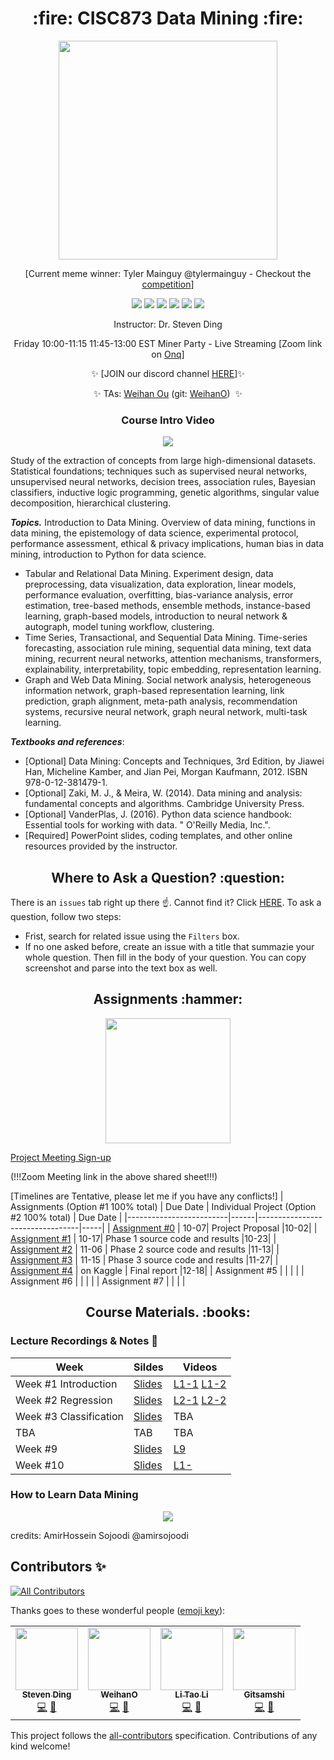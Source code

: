 <h1 align="center"> :fire: CISC873 Data Mining :fire: </h1>
<p align="center">
  <img src="https://user-images.githubusercontent.com/29045168/92747167-ef3eeb00-f351-11ea-9105-3122d15c48e7.png" height="350px" alt="" />
</p>
<p align="center">[Current meme winner: Tyler Mainguy @tylermainguy - Checkout the <a href="https://github.com/CISC-873/Information/issues/2">competition</a>]</p>

<p align="center">
<img src="https://img.shields.io/badge/CISC.873-awesome-brightgreen.svg?style=flat-square">
<img src="https://views.whatilearened.today/views/github/cisc-873/information.svg">
<img src="https://img.shields.io/github/issues/CISC-873/Information.svg?style=flat-square">
<img src="https://img.shields.io/badge/PRs-welcome-brightgreen.svg?style=flat-square">
<img src="https://img.shields.io/badge/badges-awesome-green.svg?style=flat-square&color=brightgreen">
<img src="https://img.shields.io/github/license/Naereen/StrapDown.js.svg?style=flat-square&color=brightgreen">
</p>

<p align="center">Instructor: Dr. Steven Ding</p>
<p align="center">Friday 10:00-11:15 11:45-13:00 EST Miner Party - Live Streaming [Zoom link on  <a href="https://onq.queensu.ca/">Onq</a>]</p>
<p align="center">✨ [JOIN our discord channel <a href="https://discord.gg/8dTmW8H">HERE</a>]✨ </p>
<p align="center">
  ✨ TAs:  
  <a href="mailto:weihan.ou@queensu.ca ">Weihan Ou</a> (git: <a href="https://github.com/WeihanO">WeihanO</a>)&nbsp;
  ✨ 
</p>

<h3 align="center"> Course Intro Video </h3>
<p align="center">
  <a href="https://www.youtube.com/watch?v=3Mec2d25cPs"><img src="https://img.youtube.com/vi/3Mec2d25cPs/hqdefault.jpg"/></a>
</p>


Study of the extraction of concepts from large high-dimensional datasets. Statistical foundations; techniques such as supervised neural networks, unsupervised neural networks, decision trees, association rules, Bayesian classifiers, inductive logic programming, genetic algorithms, singular value decomposition, hierarchical clustering.

***Topics.*** Introduction to Data Mining. Overview of data mining, functions in data mining, the epistemology of data science, experimental protocol, performance assessment, ethical & privacy implications, human bias in data mining, introduction to Python for data science. 

- Tabular and Relational Data Mining. Experiment design, data preprocessing, data visualization, data exploration, linear models, performance evaluation, overfitting, bias-variance analysis, error estimation, tree-based methods, ensemble methods, instance-based learning, graph-based models, introduction to neural network & autograph, model tuning workflow, clustering.
- Time Series, Transactional, and Sequential Data Mining. Time-series forecasting, association rule mining, sequential data mining, text data mining, recurrent neural networks, attention mechanisms, transformers, explainability, interpretability, topic embedding, representation learning.
- Graph and Web Data Mining. Social network analysis, heterogeneous information network, graph-based representation learning, link prediction, graph alignment, meta-path analysis, recommendation systems, recursive neural network, graph neural network, multi-task learning.


***Textbooks and references***: 
- [Optional] Data Mining: Concepts and Techniques, 3rd Edition, by Jiawei Han, Micheline Kamber, and Jian Pei, Morgan Kaufmann, 2012. ISBN 978-0-12-381479-1. 
- [Optional] Zaki, M. J., & Meira, W. (2014). Data mining and analysis: fundamental concepts and algorithms. Cambridge University Press.
- [Optional] VanderPlas, J. (2016). Python data science handbook: Essential tools for working with data. " O'Reilly Media, Inc.".
- [Required] PowerPoint slides, coding templates, and other online resources provided by the instructor.


<h2 align="center"> Where to Ask a Question? :question: </h2> 
  
There is an `issues` tab right up there :point_up:. Cannot find it? Click <a href='https://github.com/CISC-873/Information/issues'>HERE</a>. To ask a question, follow two steps:
- Frist, search for related issue using the `Filters` box. 
- If no one asked before, create an issue with a title that summazie your whole question. Then fill in the body of your question. You can copy screenshot and parse into the text box as well. 


<h2 align="center"> Assignments :hammer: </h2> 

<p align="center">
  <img src="https://github.com/CISC-CMPE-327/Information/raw/master/images/dino.gif" height="200px" alt="" />
</p>

[Project Meeting Sign-up](https://docs.google.com/spreadsheets/d/1lUlYqg23vrBO4edU0woH6-BWh6j-WAtHPUL_1efMWzQ/edit?usp=sharing)

(!!!Zoom Meeting link in the above shared sheet!!!)

[Timelines are Tentative, please let me if you have any conflicts!]
| Assignments (Option #1 100% total) | Due Date | Individual Project (Option #2 100% total)  | Due Date |
|-------------------------|------|---------------------------------|-----|
| [Assignment #0](https://www.kaggle.com/t/30be82c6b5a54b7383f27394947445f6)           | 10-07| Project Proposal                |10-02|
| [Assignment #1](https://www.kaggle.com/t/4dcf0f26ef4f4076a528fd8a2412856b)           | 10-17| Phase 1 source code and results |10-23|
| [Assignment #2](https://www.kaggle.com/t/7c1bf60bb0934914a8beb982ddfdb06a)           | 11-06 | Phase 2 source code and results |11-13|
| [Assignment #3](https://www.kaggle.com/t/657c1d4a8ad74540b7f316192efb4646)           | 11-15 | Phase 3 source code and results |11-27|
| [Assignment #4](https://www.kaggle.com/t/bc7459ecdc0544b18f9827df1393e81a)           |  on Kaggle | Final report                    |12-18|
| Assignment #5           |  |                                 |     |
| Assignment #6           |  |                                 |     |
| Assignment #7           |  |                                 |     |

<h2 align="center"> Course Materials. :books: </h2> 


### Lecture Recordings & Notes 💪

| Week | Sildes | Videos  | 
|--------------|------|-----------------|
| Week #1 Introduction   | [Slides](W1%20Introduction.pdf)   | [L1-1](https://stream.queensu.ca/Watch/i7M9CcJo) [L1-2](https://stream.queensu.ca/Watch/Hn29Sgb3) |
| Week #2 Regression     | [Slides](W2%20Regression.pdf)     | [L2-1](https://stream.queensu.ca/Watch/z5DAw8t4) [L2-2](https://stream.queensu.ca/Watch/Gp49Mdi8) |
| Week #3 Classification | [Slides](W3%20Classification.pdf) | TBA               |
| TBA | TAB  | TBA |
| Week #9 | [Slides](W6-8%20Conv%20and%20Sequential.pdf)  | [L9](https://stream.queensu.ca/Watch/y2B6LfEj) |
| Week #10 | [Slides](W9%20Sequential%20plus.pdf) | [L1-](https://stream.queensu.ca/Watch/g2A6Kmx3) |


### How to Learn Data Mining

<p align="center">
<img src="https://user-images.githubusercontent.com/10928452/92982760-b98f2480-f46d-11ea-83d1-a64e217431a4.jpg"></>
<p>credits: AmirHossein Sojoodi @amirsojoodi</p>
</p>

## Contributors ✨


<!-- ALL-CONTRIBUTORS-BADGE:START - Do not remove or modify this section -->
[![All Contributors](https://img.shields.io/badge/all_contributors-4-orange.svg?style=flat-square)](#contributors-)
<!-- ALL-CONTRIBUTORS-BADGE:END -->

Thanks goes to these wonderful people ([emoji key](https://allcontributors.org/docs/en/emoji-key)):

<!-- ALL-CONTRIBUTORS-LIST:START - Do not remove or modify this section -->
<!-- prettier-ignore-start -->
<!-- markdownlint-disable -->
<table>
  <tr>
    <td align="center"><a href="https://l1nna.com/"><img src="https://avatars3.githubusercontent.com/u/8474647?v=4" width="100px;" alt=""/><br /><sub><b>Steven Ding</b></sub></a><br /><a href="https://github.com/CISC-873/Information/commits?author=steven-hh-ding" title="Code">💻</a> <a href="https://github.com/CISC-873/Information/commits?author=steven-hh-ding" title="Documentation">📖</a></td>
    <td align="center"><a href="https://github.com/WeihanO"><img src="https://avatars1.githubusercontent.com/u/60517240?v=4" width="100px;" alt=""/><br /><sub><b>WeihanO</b></sub></a><br /><a href="https://github.com/CISC-873/Information/commits?author=WeihanO" title="Code">💻</a> <a href="https://github.com/CISC-873/Information/commits?author=WeihanO" title="Documentation">📖</a></td>
    <td align="center"><a href="https://github.com/lxdragoon"><img src="https://avatars3.githubusercontent.com/u/31936233?v=4" width="100px;" alt=""/><br /><sub><b>Li Tao Li</b></sub></a><br /><a href="https://github.com/CISC-873/Information/commits?author=lxdragoon" title="Code">💻</a> <a href="https://github.com/CISC-873/Information/commits?author=lxdragoon" title="Documentation">📖</a></td>
    <td align="center"><a href="https://github.com/Gitsamshi"><img src="https://avatars2.githubusercontent.com/u/19702190?v=4" width="100px;" alt=""/><br /><sub><b>Gitsamshi</b></sub></a><br /><a href="https://github.com/CISC-873/Information/commits?author=Gitsamshi" title="Code">💻</a> <a href="https://github.com/CISC-873/Information/commits?author=Gitsamshi" title="Documentation">📖</a></td>
  </tr>
</table>

<!-- markdownlint-enable -->
<!-- prettier-ignore-end -->
<!-- ALL-CONTRIBUTORS-LIST:END -->

This project follows the [all-contributors](https://github.com/all-contributors/all-contributors) specification. Contributions of any kind welcome!
